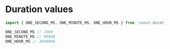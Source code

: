 # Duration values

```ts
import { ONE_SECOND_MS, ONE_MINUTE_MS, ONE_HOUR_MS } from 'const-durations'

ONE_SECOND_MS // 1000
ONE_MINUTE_MS // 60000
ONE_HOUR_MS // 3600000
```
